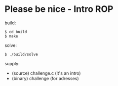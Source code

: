# Please be nice - Intro ROP

build:

    $ cd build
    $ make

solve:

    $ ./build/solve

supply:
- (source) challenge.c (it's an intro)
- (binary) challenge (for adresses)
